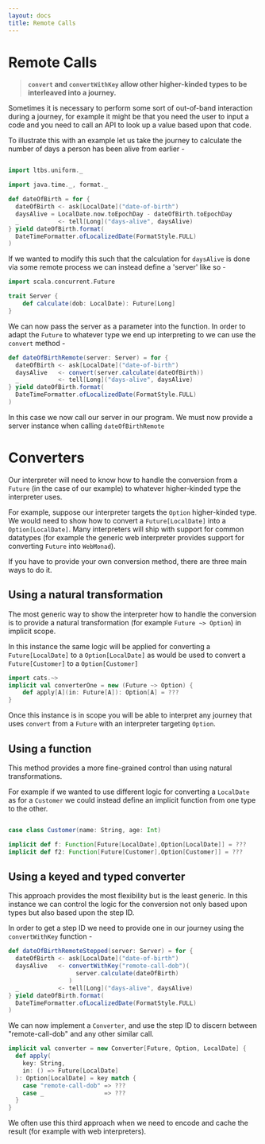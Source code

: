 ```yaml
---
layout: docs
title: Remote Calls
---
```


# Remote Calls 

> **`convert` and `convertWithKey` allow other higher-kinded types to be interleaved into a journey.**

Sometimes it is necessary to perform some sort of out-of-band
interaction during a journey, for example it might be that you need
the user to input a code and you need to call an API to look up a
value based upon that code. 

To illustrate this with an example let us take the journey to
calculate the number of days a person has been alive from earlier - 

```scala mdoc:silent

import ltbs.uniform._

import java.time._, format._

def dateOfBirth = for {
  dateOfBirth <- ask[LocalDate]("date-of-birth")
  daysAlive = LocalDate.now.toEpochDay - dateOfBirth.toEpochDay
  _           <- tell[Long]("days-alive", daysAlive)
} yield dateOfBirth.format(
  DateTimeFormatter.ofLocalizedDate(FormatStyle.FULL)
)
```

If we wanted to modify this such that the calculation for `daysAlive` is
done via some remote process we can instead define a 'server' like so - 

```scala mdoc:silent
import scala.concurrent.Future

trait Server {
    def calculate(dob: LocalDate): Future[Long]
}
```

We can now pass the server as a parameter into the function. 
In order to adapt the `Future` to whatever type we end up
interpreting to we can use the `convert` method - 

```scala mdoc:silent
def dateOfBirthRemote(server: Server) = for {
  dateOfBirth <- ask[LocalDate]("date-of-birth")
  daysAlive   <- convert(server.calculate(dateOfBirth))
  _           <- tell[Long]("days-alive", daysAlive)
} yield dateOfBirth.format(
  DateTimeFormatter.ofLocalizedDate(FormatStyle.FULL)
)
```

In this case we now call our server in our program. We must
now provide a server instance when calling `dateOfBirthRemote`

# Converters

Our interpreter will need to know how to handle the conversion from a
`Future` (in the case of our example) to whatever higher-kinded type
the interpreter uses. 

For example, suppose our interpreter targets the `Option`
higher-kinded type. We would need to
show how to convert a `Future[LocalDate]` into a `Option[LocalDate]`. 
Many interpreters will ship with support for common datatypes (for
example the generic web interpreter provides support for converting
`Future` into `WebMonad`).

If you have to provide your own conversion method, there are three
main ways to do it. 

## Using a natural transformation

The most generic way to show the interpreter how to handle the
conversion is to provide a natural transformation (for example 
`Future ~> Option`) in implicit scope.

In this instance the same logic will be applied for converting a
`Future[LocalDate]` to a `Option[LocalDate]` as would be used to convert a
`Future[Customer]` to a `Option[Customer]`

```scala mdoc:silent
import cats.~>
implicit val converterOne = new (Future ~> Option) { 
	def apply[A](in: Future[A]): Option[A] = ???
}
```

Once this instance is in scope you will be able to interpret any
journey that uses `convert` from a `Future` with an interpreter
targeting `Option`.

## Using a function

This method provides a more fine-grained control than using natural
transformations. 

For example if we wanted to use different logic for
converting a `LocalDate` as for a `Customer` we could instead define 
an implicit function from one type to the other.

```scala mdoc:silent

case class Customer(name: String, age: Int)

implicit def f: Function[Future[LocalDate],Option[LocalDate]] = ???
implicit def f2: Function[Future[Customer],Option[Customer]] = ???
```

## Using a keyed and typed converter 

This approach provides the most flexibility but is the least
generic. In this instance we can control the logic for the conversion
not only based upon types but also based upon the step ID. 

In order to get a step ID we need to provide one in our journey using
the `convertWithKey` function - 

```scala mdoc:silent
def dateOfBirthRemoteStepped(server: Server) = for {
  dateOfBirth <- ask[LocalDate]("date-of-birth")
  daysAlive   <- convertWithKey("remote-call-dob")(
                   server.calculate(dateOfBirth)
                 )
  _           <- tell[Long]("days-alive", daysAlive)
} yield dateOfBirth.format(
  DateTimeFormatter.ofLocalizedDate(FormatStyle.FULL)
)
```

We can now implement a `Converter`, and use the step ID to discern
between "remote-call-dob" and any other similar call.

```scala mdoc:silent
implicit val converter = new Converter[Future, Option, LocalDate] {
  def apply(
    key: String, 
    in: () => Future[LocalDate]
  ): Option[LocalDate] = key match { 
    case "remote-call-dob" => ???
    case _                 => ???
  }
}
```

We often use this third approach when we need to encode and cache 
the result (for example with web interpreters).
